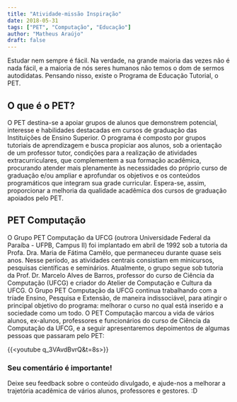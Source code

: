 ```yaml
---
title: "Atividade-missão Inspiração"
date: 2018-05-31
tags: ["PET", "Computação", "Educação"]
author: "Matheus Araújo"
draft: false
---
```


Estudar nem sempre é fácil. Na verdade, na grande maioria das vezes não é nada fácil, e a maioria de nós seres humanos não temos o dom de sermos autodidatas. Pensando nisso, existe o Programa de Educação Tutorial, o PET.

## O que é o PET?

O PET destina-se a apoiar grupos de alunos que demonstrem potencial, interesse e habilidades destacadas em cursos de graduação das Instituições de Ensino Superior. O programa é composto por grupos tutoriais de aprendizagem e busca propiciar aos alunos, sob a orientação de um professor tutor, condições para a realização de atividades extracurriculares, que complementem a sua formação acadêmica, procurando atender mais plenamente às necessidades do próprio curso de graduação e/ou ampliar e aprofundar os objetivos e os conteúdos programáticos que integram sua grade curricular. Espera-se, assim, proporcionar a melhoria da qualidade acadêmica dos cursos de graduação apoiados pelo PET.

## PET Computação

O Grupo PET Computação da UFCG (outrora Universidade Federal da Paraíba - UFPB, Campus II) foi implantado em abril de 1992 sob a tutoria da Profa. Dra. Maria de Fátima Camêlo, que permaneceu durante quase seis anos. Nesse período, as atividades centrais consistiam em minicursos, pesquisas científicas e seminários. Atualmente, o grupo segue sob tutoria da Prof. Dr. Marcelo Alves de Barros, professor do curso de Ciência da Computação (UFCG) e criador do Atelier de Computação e Cultura da UFCG.
O Grupo PET Computação da UFCG continua trabalhando com a tríade Ensino, Pesquisa e Extensão, de maneira indissociável, para atingir o principal objetivo do programa: melhorar o curso no qual está inserido e a sociedade como um todo.
O PET Computação marcou a vida de vários alunos, ex-alunos, professores e funcionários do curso de Ciência da Computação da UFCG, e a seguir apresentaremos depoimentos de algumas pessoas que passaram pelo PET:

{{<youtube q_3VAvdBvrQ&t=8s>}}

### Seu comentário é importante!

Deixe seu feedback sobre o conteúdo divulgado, e ajude-nos a melhorar a trajetória acadêmica de vários alunos, professores e gestores. :D


